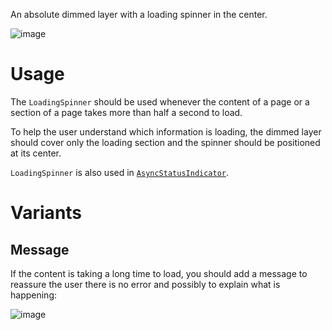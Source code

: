 An absolute dimmed layer with a loading spinner in the center.

![image](https://user-images.githubusercontent.com/4029499/39043762-8c24c91e-448e-11e8-8808-e31259f7f217.png)

# Usage

The `LoadingSpinner` should be used whenever the content of a page or a section of a page takes more than half a second to load.

To help the user understand which information is loading, the dimmed layer should cover only the loading section and the spinner should be positioned at its center.

`LoadingSpinner` is also used in [`AsyncStatusIndicator`](/#asyncstatusindicator&tab=1).

# Variants

## Message
If the content is taking a long time to load, you should add a message to reassure the user there is no error and possibly to explain what is happening:

![image](https://user-images.githubusercontent.com/4029499/39043948-0c0f4ea6-448f-11e8-9256-735bb0733321.png)

